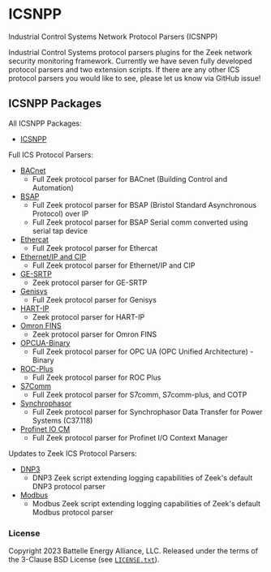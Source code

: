 # ICSNPP

Industrial Control Systems Network Protocol Parsers  (ICSNPP) 

Industrial Control Systems protocol parsers plugins for the Zeek network security monitoring framework. Currently we have seven fully developed protocol parsers and two extension scripts. If there are any other ICS protocol parsers you would like to see, please let us know via GitHub issue!

## ICSNPP Packages

All ICSNPP Packages:
* [ICSNPP](https://github.com/cisagov/icsnpp)

Full ICS Protocol Parsers:
* [BACnet](https://github.com/cisagov/icsnpp-bacnet)
    * Full Zeek protocol parser for BACnet (Building Control and Automation)
* [BSAP](https://github.com/cisagov/icsnpp-bsap)
    * Full Zeek protocol parser for BSAP (Bristol Standard Asynchronous Protocol) over IP
    * Full Zeek protocol parser for BSAP Serial comm converted using serial tap device
* [Ethercat](https://github.com/cisagov/icsnpp-ethercat)
    * Full Zeek protocol parser for Ethercat
* [Ethernet/IP and CIP](https://github.com/cisagov/icsnpp-enip)
    * Full Zeek protocol parser for Ethernet/IP and CIP
* [GE-SRTP](https://github.com/cisagov/icsnpp-ge-srtp)
    * Zeek protocol parser for GE-SRTP
* [Genisys](https://github.com/cisagov/icsnpp-genisys)
    * Full Zeek protocol parser for Genisys
* [HART-IP](https://github.com/cisagov/icsnpp-hart-ip)
    * Zeek protocol parser for HART-IP
* [Omron FINS](https://github.com/cisagov/icsnpp-omron-fins)
    * Zeek protocol parser for Omron FINS
* [OPCUA-Binary](https://github.com/cisagov/icsnpp-opcua-binary)
    * Full Zeek protocol parser for OPC UA (OPC Unified Architecture) - Binary
* [ROC-Plus](https://github.com/cisagov/icsnpp-roc-plus)
    * Full Zeek protocol parser for ROC Plus
* [S7Comm](https://github.com/cisagov/icsnpp-s7comm)
    * Full Zeek protocol parser for S7comm, S7comm-plus, and COTP
* [Synchrophasor](https://github.com/cisagov/icsnpp-synchrophasor)
    * Full Zeek protocol parser for Synchrophasor Data Transfer for Power Systems (C37.118)
* [Profinet IO CM](https://github.com/cisagov/icsnpp-profinet-io-cm)
    * Full Zeek protocol parser for Profinet I/O Context Manager

Updates to Zeek ICS Protocol Parsers:
* [DNP3](https://github.com/cisagov/icsnpp-dnp3)
    * DNP3 Zeek script extending logging capabilities of Zeek's default DNP3 protocol parser
* [Modbus](https://github.com/cisagov/icsnpp-modbus)
    * Modbus Zeek script extending logging capabilities of Zeek's default Modbus protocol parser

### License

Copyright 2023 Battelle Energy Alliance, LLC. Released under the terms of the 3-Clause BSD License (see [`LICENSE.txt`](./LICENSE.txt)).
